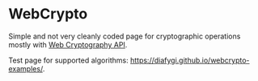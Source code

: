 # WebCrypto

Simple and not very cleanly coded page for cryptographic operations mostly with
[Web Cryptography API](https://www.w3.org/TR/WebCryptoAPI/).

Test page for supported algorithms:
<https://diafygi.github.io/webcrypto-examples/>.
